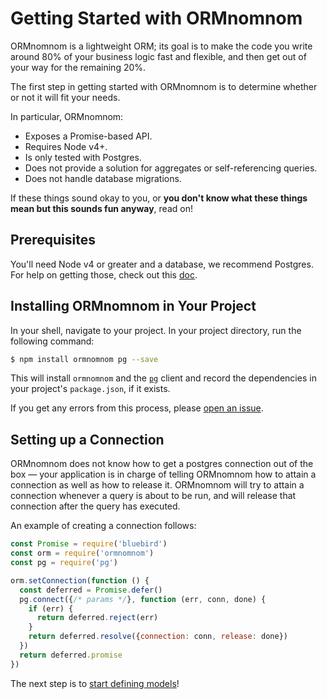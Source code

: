 # Getting Started with ORMnomnom

ORMnomnom is a lightweight ORM; its goal is to make the code
you write around 80% of your business logic fast and flexible,
and then get out of your way for the remaining 20%.

The first step in getting started with ORMnomnom is to determine
whether or not it will fit your needs.

In particular, ORMnomnom:

* Exposes a Promise-based API.
* Requires Node v4+.
* Is only tested with Postgres.
* Does not provide a solution for aggregates or self-referencing queries.
* Does not handle database migrations.

If these things sound okay to you, or **you don't know what these things
mean but this sounds fun anyway**, read on!

## Prerequisites

You'll need Node v4 or greater and a database, we recommend Postgres. 
For help on getting those, check out this [doc](./prerequisites.md).

## Installing ORMnomnom in Your Project

In your shell, navigate to your project. In your project directory, run the
following command:

```bash
$ npm install ormnomnom pg --save
```

This will install `ormnomnom` and the [`pg`](https://npmjs.org/package/pg)
client and record the dependencies in your project's `package.json`, if it
exists.

If you get any errors from this process, please [open an
issue](https://github.com/chrisdickinson/ormnomnom/issues/new).

## Setting up a Connection

ORMnomnom does not know how to get a postgres connection out of the box — your
application is in charge of telling ORMnomnom how to attain a connection as
well as how to release it. ORMnomnom will try to attain a connection whenever a
query is about to be run, and will release that connection after the query has
executed.

An example of creating a connection follows:

```javascript
const Promise = require('bluebird')
const orm = require('ormnomnom')
const pg = require('pg')

orm.setConnection(function () {
  const deferred = Promise.defer()
  pg.connect({/* params */}, function (err, conn, done) {
    if (err) {
      return deferred.reject(err)
    }
    return deferred.resolve({connection: conn, release: done})
  })
  return deferred.promise
})

```

The next step is to [start defining models](./building-models.md)!
